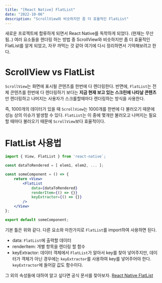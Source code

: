 ```yaml
---
title: "[React Native] FlatList"
date: "2022-10-06"
description: "ScrollView와 비슷하지만 좀 더 효율적인 FlatList"
---
```


새로운 프로젝트에 합류하게 되면서 React Native를 독학하게 되었다. (현재는 무산됨..)
여러 요소들을 렌더링 하는 방법 중 ScrollView와 비슷하지만 좀 더 효율적인 FlatList를 알게 되었고, 자꾸 까먹는 것 같아 여기에 다시 정리하면서 기억해보려고 한다.

# ScrollView vs FlatList

`ScrollView`는 화면에 표시될 콘텐츠를 한번에 다 렌더링한다.
반면에, `FlatList`는 전체 콘텐츠를 한번에 다 렌더링하기 보다는 **지금 현재 보고 있는 스크린에 나타날 콘텐츠**만 렌더링하고 나머지는 사용자가 스크롤할때마다 렌더링하는 방식을 사용한다.

즉, 1000개의 데이터가 있을 때 `ScrollView`는 1000개를 한번에 다 불러오기 때문에 성능 상의 이슈가 발생할 수 있다. `FlatList`는 이 중에 몇개만 불러오고 나머지는 필요할 때마다 불러오기 때문에 `ScrollView`보다 효율적이다.

# FlatList 사용법

```jsx
import { View, FlatList } from 'react-native`;

const dataToRendered = [ elem1, elem2, ... ];

const someComponent = () => {
	return <View>
    	<FlatList
        	data={dataToRendered}
            renderItem={() => {}}
            keyExtractor={() => {}}
        />
    </View>
};

export default someComponent;

```

기본 틀은 위와 같다.
다른 요소와 마찬가지로 `FlatList`를 import하여 사용하면 된다.

- data: `FlatList`에 출력할 데이터
- renderItem: 개별 항목을 렌더링 할 함수
- keyExtractor: 데이터 객체에서 `FlatList`가 알아서 key를 찾아 넣어주지만, 데이터가 객체가 아닌 경우에는 `keyExtractor`를 사용하여 key를 넣어주어야 한다. `keyExtractor`에 들어갈 값도 함수이다.

그 외의 속성들에 대하여 알고 싶다면 공식 문서를 찾아보자.
[React Native FlatList](https://reactnative.dev/docs/flatlist)
